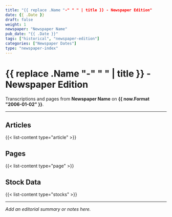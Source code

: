 ```yaml
---
title: "{{ replace .Name "-" " " | title }} - Newspaper Edition"
date: {{ .Date }}
draft: false
weight: 1
newspaper: "Newspaper Name"
pub_date: "{{ .Date }}"
tags: ["historical", "newspaper-edition"]
categories: ["Newspaper Dates"]
type: "newspaper-index"
---
```


# {{ replace .Name "-" " " | title }} - Newspaper Edition

Transcriptions and pages from **Newspaper Name** on **{{ now.Format "2006-01-02" }}**.

---

## Articles
{{< list-content type="article" >}}

## Pages
{{< list-content type="page" >}}

## Stock Data
{{< list-content type="stocks" >}}

---

_Add an editorial summary or notes here._
